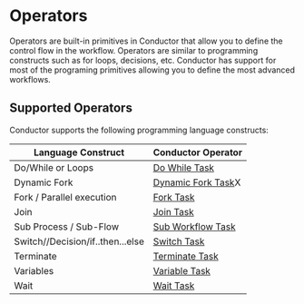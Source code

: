# Operators

Operators are built-in primitives in Conductor that allow you to define the control flow in the workflow.
Operators are similar to programming constructs such as for loops, decisions, etc.
Conductor has support for most of the programing primitives allowing you to define the most advanced workflows.

## Supported Operators
Conductor supports the following programming language constructs: 

|Language Construct|Conductor Operator|
|---|---|
|Do/While or Loops|[Do While Task](../../reference-docs/do-while-task) |
|Dynamic Fork|[Dynamic Fork Task](../../reference-docs/dynamic-fork-task)X|
|Fork / Parallel execution|[Fork Task](../../reference-docs/fork-task)| 
|Join|[Join Task](../../reference-docs/join-task)|
|Sub Process / Sub-Flow|[Sub Workflow Task](../../reference-docs/sub-workflow-task)|
|Switch//Decision/if..then...else|[Switch Task](../../reference-docs/switch-task)|
|Terminate|[Terminate Task](../../reference-docs/terminate-task)|
|Variables|[Variable Task](../../reference-docs/set-variable-task)|
|Wait|[Wait Task](../../reference-docs/wait-task)|
